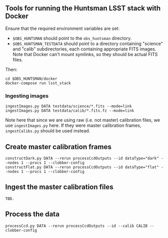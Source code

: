 ## Tools for running the Huntsman LSST stack with Docker

Ensure that the required environment variables are set:

- `$OBS_HUNTSMAN` should point to the `obs_huntsman` directory.
- `$OBS_HUNTSMAN_TESTDATA` should point to a directory containing "science" and "calib" subdirectories, each containing appropriate FITS images. Note that Docker can't mount symlinks, so they should be actual FITS files.

Then:

```
cd $OBS_HUNTSMAN/docker
docker-compose run lsst_stack
```
### Ingesting images

```
ingestImages.py DATA testdata/science/*.fits --mode=link
ingestImages.py DATA testdata/calib/*.fits.fz --mode=link
```

Note here that since we are using raw (i.e. not master) calibration files, we use `ingestImages.py` here. If they were master calibration frames, `ingestCalibs.py` should be used instead.

## Create master calibration frames
```
constructDark.py DATA --rerun processCcdOutputs --id dataType="dark" --nodes 1 --procs 1 --clobber-config
constructFlat.py DATA --rerun processCcdOutputs --id dataType="flat" --nodes 1 --procs 1 --clobber-config
```

## Ingest the master calibration files
```
TBD.
```

## Process the data
```
processCcd.py DATA --rerun processCcdOutputs --id --calib CALIB --clobber-config
```
